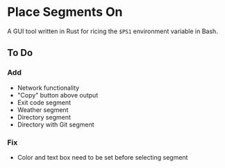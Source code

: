 # Place Segments On

A GUI tool written in Rust for ricing the `$PS1` environment variable in Bash.

## To Do

### Add

* Network functionality
* "Copy" button above output
* Exit code segment
* Weather segment
* Directory segment
* Directory with Git segment

### Fix

* Color and text box need to be set before selecting segment
